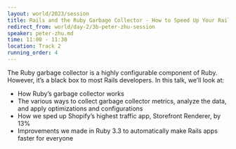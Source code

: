 ```yaml
---
layout: world/2023/session
title: Rails and the Ruby Garbage Collector - How to Speed Up Your Rails App
redirect_from: world/day-2/3b-peter-zhu-session
speaker: peter-zhu.md
time: 11:00 - 11:30
location: Track 2
running_order: 4
---
```


The Ruby garbage collector is a highly configurable component of Ruby. However, it’s a black box to most Rails developers. In this talk, we’ll look at:

- How Ruby’s garbage collector works
- The various ways to collect garbage collector metrics, analyze the data, and apply optimizations and configurations
- How we sped up Shopify’s highest traffic app, Storefront Renderer, by 13%
- Improvements we made in Ruby 3.3 to automatically make Rails apps faster for everyone
